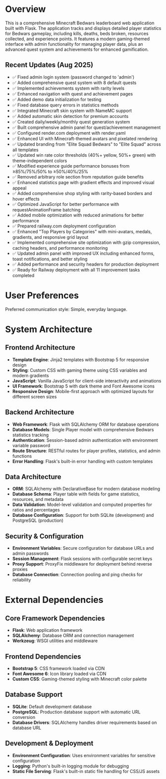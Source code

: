# Overview

This is a comprehensive Minecraft Bedwars leaderboard web application built with Flask. The application tracks and displays detailed player statistics for Bedwars gameplay, including kills, deaths, beds broken, resources collected, and experience points. It features a modern gaming-themed interface with admin functionality for managing player data, plus an advanced quest system and achievements for enhanced gamification.

## Recent Updates (Aug 2025)
- ✅ Fixed admin login system (password changed to 'admin')
- ✅ Added comprehensive quest system with 8 default quests
- ✅ Implemented achievements system with rarity levels
- ✅ Enhanced navigation with quest and achievement pages
- ✅ Added demo data initialization for testing
- ✅ Fixed database query errors in statistics methods
- ✅ Integrated Minecraft skin system with NameMC support
- ✅ Added automatic skin detection for premium accounts
- ✅ Created daily/weekly/monthly quest generation system
- ✅ Built comprehensive admin panel for quest/achievement management
- ✅ Configured render.com deployment with render.yaml
- ✅ Enhanced UI with Minecraft-themed avatars and pixelated rendering
- ✅ Updated branding from "Elite Squad Bedwars" to "Elite Squad" across all templates
- ✅ Updated win rate color thresholds (40%+ yellow, 50%+ green) with theme-independent colors
- ✅ Modified experience guide performance bonuses from ≥85%/75%/50% to ≥50%/40%/25%
- ✅ Removed arbitrary role section from reputation guide benefits
- ✅ Enhanced statistics page with gradient effects and improved visual appeal
- ✅ Added comprehensive shop styling with rarity-based borders and hover effects
- ✅ Optimized JavaScript for better performance with requestAnimationFrame batching
- ✅ Added mobile optimization with reduced animations for better performance
- ✅ Prepared railway.com deployment configuration
- ✅ Enhanced "Top Players by Categories" with mini-avatars, medals, gradients, and responsive grid layout
- ✅ Implemented comprehensive site optimization with gzip compression, caching headers, and performance monitoring
- ✅ Updated admin panel with improved UX including enhanced forms, toast notifications, and better styling
- ✅ Added performance and security headers for production deployment
- ✅ Ready for Railway deployment with all 11 improvement tasks completed

# User Preferences

Preferred communication style: Simple, everyday language.

# System Architecture

## Frontend Architecture
- **Template Engine**: Jinja2 templates with Bootstrap 5 for responsive design
- **Styling**: Custom CSS with gaming theme using CSS variables and modern gradients
- **JavaScript**: Vanilla JavaScript for client-side interactivity and animations
- **UI Framework**: Bootstrap 5 with dark theme and Font Awesome icons
- **Responsive Design**: Mobile-first approach with optimized layouts for different screen sizes

## Backend Architecture
- **Web Framework**: Flask with SQLAlchemy ORM for database operations
- **Database Models**: Single Player model with comprehensive Bedwars statistics tracking
- **Authentication**: Session-based admin authentication with environment variable password
- **Route Structure**: RESTful routes for player profiles, statistics, and admin functions
- **Error Handling**: Flask's built-in error handling with custom templates

## Data Architecture
- **ORM**: SQLAlchemy with DeclarativeBase for modern database modeling
- **Database Schema**: Player table with fields for game statistics, resources, and metadata
- **Data Validation**: Model-level validation and computed properties for ratios and percentages
- **Database Configuration**: Support for both SQLite (development) and PostgreSQL (production)

## Security & Configuration
- **Environment Variables**: Secure configuration for database URLs and admin passwords
- **Session Management**: Flask sessions with configurable secret keys
- **Proxy Support**: ProxyFix middleware for deployment behind reverse proxies
- **Database Connection**: Connection pooling and ping checks for reliability

# External Dependencies

## Core Framework Dependencies
- **Flask**: Web application framework
- **SQLAlchemy**: Database ORM and connection management
- **Werkzeug**: WSGI utilities and middleware

## Frontend Dependencies
- **Bootstrap 5**: CSS framework loaded via CDN
- **Font Awesome 6**: Icon library loaded via CDN
- **Custom CSS**: Gaming-themed styling with Minecraft color palette

## Database Support
- **SQLite**: Default development database
- **PostgreSQL**: Production database support with automatic URL conversion
- **Database Drivers**: SQLAlchemy handles driver requirements based on database URL

## Development & Deployment
- **Environment Configuration**: Uses environment variables for sensitive configuration
- **Logging**: Python's built-in logging module for debugging
- **Static File Serving**: Flask's built-in static file handling for CSS/JS assets